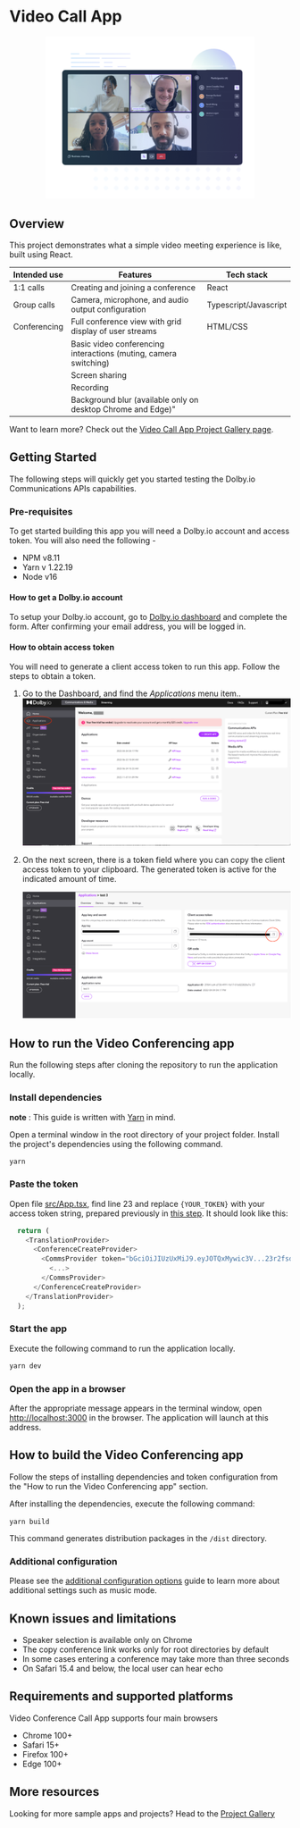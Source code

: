 # Video Call App

<p align="center">
  <img src="documentation/assets/banner.png" width="375px" />
</p>

## Overview

This project demonstrates what a simple video meeting experience is like, built using React.  

| Intended use | Features                                                         | Tech stack            |
| ------------ | ---------------------------------------------------------------- | --------------------- |
| 1:1 calls    | Creating and joining a conference                                | React                 |
| Group calls  | Camera, microphone, and audio output configuration               | Typescript/Javascript |
| Conferencing | Full conference view with grid display of user streams           | HTML/CSS              |
|              | Basic video conferencing interactions (muting, camera switching) |                       |
|              | Screen sharing                                                   |                       |
|              | Recording                                                        |                       |
|              | Background blur (available only on desktop Chrome and Edge)"     |                       |

Want to learn more? Check out the [Video Call App Project Gallery page](https://docs.dolby.io/communications-apis/docs/video-call).

## Getting Started

The following steps will quickly get you started testing the Dolby.io Communications APIs capabilities.

### Pre-requisites

To get started building this app you will need a Dolby.io account and access token. You will also need the following -  

- NPM v8.11
- Yarn v 1.22.19
- Node v16

#### How to get a Dolby.io account

To setup your Dolby.io account, go to [Dolby.io dashboard](https://dashboard.dolby.io) and complete the form. After confirming your email address, you will be logged in.

#### How to obtain access token

You will need to generate a client access token to run this app. Follow the steps to obtain a token.

1. Go to the Dashboard, and find the _Applications_ menu item..
   ![dashboard](documentation/assets/Dashboard.png)

2. On the next screen, there is a token field where you can copy the client access token to your clipboard. The generated token is active for the indicated amount of time.

   ![token](documentation/assets/apps-dashboard.png)

## How to run the Video Conferencing app

Run the following steps after cloning the repository to run the application locally.

### Install dependencies

**note** : This guide is written with [Yarn](https://yarnpkg.com/) in mind.

Open a terminal window in the root directory of your project folder. Install the project's dependencies using the following command.

```bash
yarn
```

### Paste the token

Open file [src/App.tsx](./src/App.tsx), find line 23 and replace `{YOUR_TOKEN}` with your access token string, prepared previously in [this step](#how-to-obtain-access-token). It should look like this:

```javascript
  return (
    <TranslationProvider>
      <ConferenceCreateProvider>
        <CommsProvider token="bGciOiJIUzUxMiJ9.eyJOTQxMywic3V...23r2fsdvsdfsfdsvfd">
          <...>
        </CommsProvider>
      </ConferenceCreateProvider>
    </TranslationProvider>
  );
```

### Start the app

Execute the following command to run the application locally.

```bash
yarn dev
```

### Open the app in a browser

After the appropriate message appears in the terminal window, open <http://localhost:3000> in the browser. The application will launch at this address.

## How to build the Video Conferencing app

Follow the steps of installing dependencies and token configuration from the "How to run the Video Conferencing app" section.

After installing the dependencies, execute the following command:

`yarn build`

This command generates distribution packages in the `/dist` directory.

### Additional configuration

Please see the [additional configuration options](additional-configurations.md) guide to learn more about additional settings such as music mode. 

## Known issues and limitations

- Speaker selection is available only on Chrome
- The copy conference link works only for root directories by default
- In some cases entering a conference may take more than three seconds
- On Safari 15.4 and below, the local user can hear echo

## Requirements and supported platforms

Video Conference Call App supports four main browsers

- Chrome 100+
- Safari 15+
- Firefox 100+
- Edge 100+

## More resources 

Looking for more sample apps and projects? Head to the [Project Gallery]()
